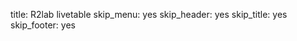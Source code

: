 title: R2lab livetable
skip_menu: yes
skip_header: yes
skip_title: yes
skip_footer: yes

<div id="livetable_container"></div>

<script src="/assets/r2lab/sidecar.js"></script>
<script src="/assets/r2lab/livecolumns.js"></script>
<script src="/assets/r2lab/livetable.js"></script>
<style> @import url("/assets/r2lab/livetable.css"); </style>

<script>
    let ratio = 2/3;
    Object.assign(livetable_options, {
        ratio : ratio,
        // if we do set values from options in addition
        // to a ratio, the actual value is multiplied
        // by the ratio; here setting 6 means actually 4
        // (we need some space for the wall depth)
        margin_x : 6,
        margin_y : 6,
   });

</script>
